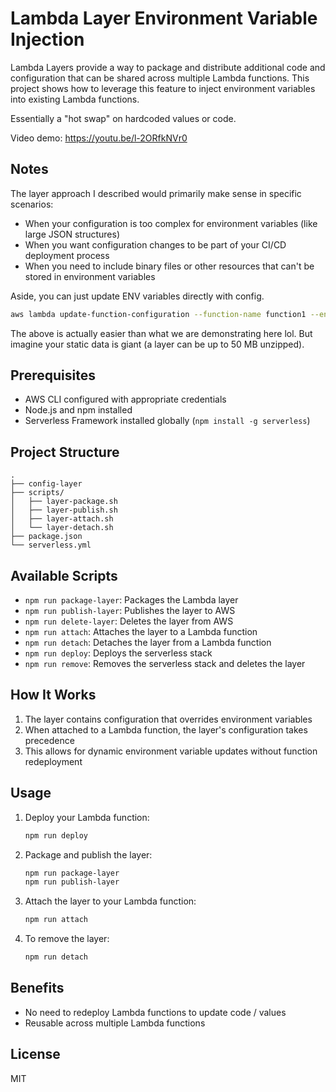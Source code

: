 # Lambda Layer Environment Variable Injection

Lambda Layers provide a way to package and distribute additional code and configuration that can be shared across multiple Lambda functions. This project shows how to leverage this feature to inject environment variables into existing Lambda functions.

Essentially a "hot swap" on hardcoded values or code.

Video demo: https://youtu.be/l-2ORfkNVr0

## Notes

The layer approach I described would primarily make sense in specific scenarios:

- When your configuration is too complex for environment variables (like large JSON structures)
- When you want configuration changes to be part of your CI/CD deployment process
- When you need to include binary files or other resources that can't be stored in environment variables

Aside, you can just update ENV variables directly with config.

```bash
aws lambda update-function-configuration --function-name function1 --environment "Variables={KEY=value}"
```

The above is actually easier than what we are demonstrating here lol. But imagine your static data is giant (a layer can be up to 50 MB unzipped). 

## Prerequisites

- AWS CLI configured with appropriate credentials
- Node.js and npm installed
- Serverless Framework installed globally (`npm install -g serverless`)

## Project Structure

```
.
├── config-layer
├── scripts/
│   ├── layer-package.sh
│   ├── layer-publish.sh
│   ├── layer-attach.sh
│   └── layer-detach.sh
├── package.json
└── serverless.yml
```

## Available Scripts

- `npm run package-layer`: Packages the Lambda layer
- `npm run publish-layer`: Publishes the layer to AWS
- `npm run delete-layer`: Deletes the layer from AWS
- `npm run attach`: Attaches the layer to a Lambda function
- `npm run detach`: Detaches the layer from a Lambda function
- `npm run deploy`: Deploys the serverless stack
- `npm run remove`: Removes the serverless stack and deletes the layer

## How It Works

1. The layer contains configuration that overrides environment variables
2. When attached to a Lambda function, the layer's configuration takes precedence
3. This allows for dynamic environment variable updates without function redeployment

## Usage

1. Deploy your Lambda function:
   ```bash
   npm run deploy
   ```

2. Package and publish the layer:
   ```bash
   npm run package-layer
   npm run publish-layer
   ```

3. Attach the layer to your Lambda function:
   ```bash
   npm run attach
   ```

4. To remove the layer:
   ```bash
   npm run detach
   ```

## Benefits

- No need to redeploy Lambda functions to update code / values
- Reusable across multiple Lambda functions

## License

MIT 